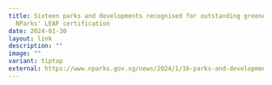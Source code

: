 ```yaml
---
title: Sixteen parks and developments recognised for outstanding greenery under
  NParks' LEAF certification
date: 2024-01-30
layout: link
description: ""
image: ""
variant: tiptap
external: https://www.nparks.gov.sg/news/2024/1/16-parks-and-developments-recognised-by-nparks-under-leaf-certification-scheme
---
```

